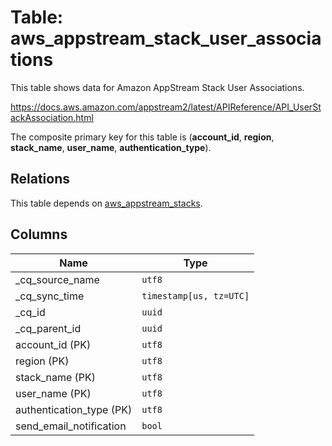 # Table: aws_appstream_stack_user_associations

This table shows data for Amazon AppStream Stack User Associations.

https://docs.aws.amazon.com/appstream2/latest/APIReference/API_UserStackAssociation.html

The composite primary key for this table is (**account_id**, **region**, **stack_name**, **user_name**, **authentication_type**).

## Relations

This table depends on [aws_appstream_stacks](aws_appstream_stacks).

## Columns

| Name          | Type          |
| ------------- | ------------- |
|_cq_source_name|`utf8`|
|_cq_sync_time|`timestamp[us, tz=UTC]`|
|_cq_id|`uuid`|
|_cq_parent_id|`uuid`|
|account_id (PK)|`utf8`|
|region (PK)|`utf8`|
|stack_name (PK)|`utf8`|
|user_name (PK)|`utf8`|
|authentication_type (PK)|`utf8`|
|send_email_notification|`bool`|